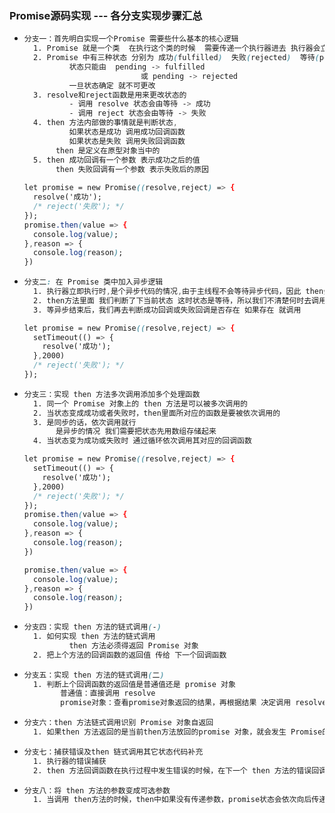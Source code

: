 ### Promise源码实现   --- 各分支实现步骤汇总

- ```css
  分支一：首先明白实现一个Promise 需要些什么基本的核心逻辑
  	1. Promise 就是一个类  在执行这个类的时候  需要传递一个执行器进去 执行器会立即执行
  	2. Promise 中有三种状态 分别为 成功(fulfilled)  失败(rejected)  等待(pending)
  			状态只能由  pending -> fulfilled
  							或 pending -> rejected
  			一旦状态确定 就不可更改
  	3. resolve和reject函数是用来更改状态的
  			- 调用 resolve 状态会由等待 -> 成功
  			- 调用 reject 状态会由等待 -> 失败
  	4. then 方法内部做的事情就是判断状态,
  			如果状态是成功 调用成功回调函数
  			如果状态是失败 调用失败回调函数
  		 then 是定义在原型对象当中的
  	5. then 成功回调有一个参数 表示成功之后的值
  		 then 失败回调有一个参数 表示失败后的原因
  	
  let promise = new Promise((resolve,reject) => {
    resolve('成功');
    /* reject('失败'); */
  });
  promise.then(value => {
    console.log(value);
  },reason => {
    console.log(reason);
  })
  ```


- ```css
  分支二: 在 Promise 类中加入异步逻辑
  	1. 执行器立即执行时,是个异步代码的情况,由于主线程不会等待异步代码，因此 then会马上执行
  	2. then方法里面 我们判断了下当前状态 这时状态是等待，所以我们不清楚何时去调用成功回调或失败回调，因此我们 要将成功回调和失败回调存储起来
  	3. 等异步结束后，我们再去判断成功回调或失败回调是否存在 如果存在 就调用
  
  let promise = new Promise((resolve,reject) => {
    setTimeout(() => {
      resolve('成功');
    },2000)
    /* reject('失败'); */
  });
  ```
  
- ```css
  分支三：实现 then 方法多次调用添加多个处理函数
  	1. 同一个 Promise 对象上的 then 方法是可以被多次调用的
    2. 当状态变成成功或者失败时，then里面所对应的函数是要被依次调用的
    3. 是同步的话，依次调用就行
    	 是异步的情况 我们需要把状态先用数组存储起来
  	4. 当状态变为成功或失败时 通过循环依次调用其对应的回调函数
  
  let promise = new Promise((resolve,reject) => {
    setTimeout(() => {
      resolve('成功');
    },2000)
    /* reject('失败'); */
  });
  promise.then(value => {
    console.log(value);
  },reason => {
    console.log(reason);
  })
  
  promise.then(value => {
    console.log(value);
  },reason => {
    console.log(reason);
  })
  ```

- ```css
  分支四：实现 then 方法的链式调用(-)
  	1. 如何实现 then 方法的链式调用
  			then 方法必须得返回 Promise 对象
  	2. 把上个方法的回调函数的返回值 传给 下一个回调函数
  ```

- ```css
  分支五：实现 then 方法的链式调用(二)
  	1. 判断上个回调函数的返回值是普通值还是 promise 对象
          普通值：直接调用 resolve
          promise对象：查看promise对象返回的结果，再根据结果 决定调用 resolve 还是 reject
  ```

- ```css
  分支六：then 方法链式调用识别 Promise 对象自返回
  	1. 如果then 方法返回的是当前then方法放回的promise 对象，就会发生 Promise的循环调用，程序会不报错
  ```

- ```css
  分支七：捕获错误及then 链式调用其它状态代码补充
  	1. 执行器的错误捕获
  	2. then 方法回调函数在执行过程中发生错误的时候，在下一个 then 方法的错误回调(reject)函数中捕获到
  ```

- ```css
  分支八：将 then 方法的参数变成可选参数
  	1. 当调用 then方法的时候，then中如果没有传递参数，promise状态会依次向后传递，直到传到有回调函数的then 方法
  ```

  

